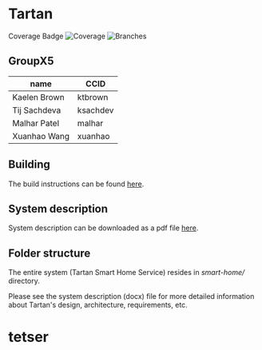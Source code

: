 # Tartan
Coverage Badge
![Coverage](.github/badges/jacoco.svg)
![Branches](.github/badges/branches.svg)
## GroupX5

|         name           |   CCID   |
|------------------------|----------|
|Kaelen Brown            | ktbrown  |
|Tij Sachdeva            | ksachdev |
|Malhar Patel            | malhar   |
|Xuanhao Wang            | xuanhao  | 

## Building

The build instructions can be found [here](./docs/build_instructions.md).

## System description

System description can be downloaded as a pdf file
[here](./docs/TartanSystemDescription.pdf).

## Folder structure

The entire system (Tartan Smart Home Service) resides in *smart-home/*
directory.

Please see the system description (docx) file for more detailed information
about Tartan's design, architecture, requirements, etc.
# tetser
